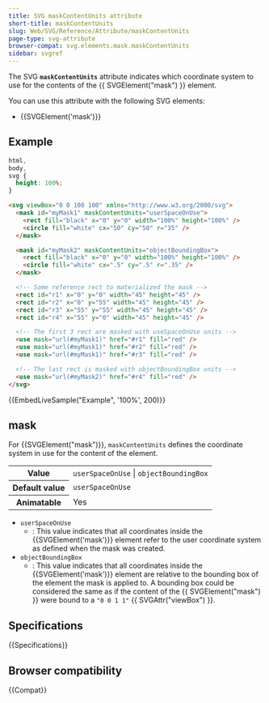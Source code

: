 ```yaml
---
title: SVG maskContentUnits attribute
short-title: maskContentUnits
slug: Web/SVG/Reference/Attribute/maskContentUnits
page-type: svg-attribute
browser-compat: svg.elements.mask.maskContentUnits
sidebar: svgref
---
```


The SVG **`maskContentUnits`** attribute indicates which coordinate system to use for the contents of the {{ SVGElement("mask") }} element.

You can use this attribute with the following SVG elements:

- {{SVGElement('mask')}}

## Example

```css hidden
html,
body,
svg {
  height: 100%;
}
```

```html
<svg viewBox="0 0 100 100" xmlns="http://www.w3.org/2000/svg">
  <mask id="myMask1" maskContentUnits="userSpaceOnUse">
    <rect fill="black" x="0" y="0" width="100%" height="100%" />
    <circle fill="white" cx="50" cy="50" r="35" />
  </mask>

  <mask id="myMask2" maskContentUnits="objectBoundingBox">
    <rect fill="black" x="0" y="0" width="100%" height="100%" />
    <circle fill="white" cx=".5" cy=".5" r=".35" />
  </mask>

  <!-- Some reference rect to materialized the mask -->
  <rect id="r1" x="0" y="0" width="45" height="45" />
  <rect id="r2" x="0" y="55" width="45" height="45" />
  <rect id="r3" x="55" y="55" width="45" height="45" />
  <rect id="r4" x="55" y="0" width="45" height="45" />

  <!-- The first 3 rect are masked with useSpaceOnUse units -->
  <use mask="url(#myMask1)" href="#r1" fill="red" />
  <use mask="url(#myMask1)" href="#r2" fill="red" />
  <use mask="url(#myMask1)" href="#r3" fill="red" />

  <!-- The last rect is masked with objectBoundingBox units -->
  <use mask="url(#myMask2)" href="#r4" fill="red" />
</svg>
```

{{EmbedLiveSample("Example", '100%', 200)}}

## mask

For {{SVGElement("mask")}}, `maskContentUnits` defines the coordinate system in use for the content of the element.

<table class="properties">
  <tbody>
    <tr>
      <th scope="row">Value</th>
      <td><code>userSpaceOnUse</code> | <code>objectBoundingBox</code></td>
    </tr>
    <tr>
      <th scope="row">Default value</th>
      <td><code>userSpaceOnUse</code></td>
    </tr>
    <tr>
      <th scope="row">Animatable</th>
      <td>Yes</td>
    </tr>
  </tbody>
</table>

- `userSpaceOnUse`
  - : This value indicates that all coordinates inside the {{SVGElement('mask')}} element refer to the user coordinate system as defined when the mask was created.
- `objectBoundingBox`
  - : This value indicates that all coordinates inside the {{SVGElement('mask')}} element are relative to the bounding box of the element the mask is applied to. A bounding box could be considered the same as if the content of the {{ SVGElement("mask") }} were bound to a `"0 0 1 1"` {{ SVGAttr("viewBox") }}.

## Specifications

{{Specifications}}

## Browser compatibility

{{Compat}}
